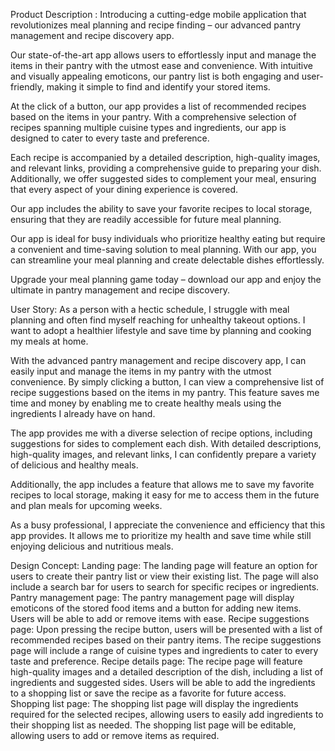 




Product Description :
  Introducing a cutting-edge mobile application that revolutionizes meal planning and recipe finding – our advanced pantry management and recipe discovery    app.

  Our state-of-the-art app allows users to effortlessly input and manage the items in their pantry with the utmost ease and convenience. With intuitive and visually appealing emoticons, our pantry list is both engaging and user-friendly, making it simple to find and identify your stored items.

  At the click of a button, our app provides a list of recommended recipes based on the items in your pantry. With a comprehensive selection of recipes spanning multiple cuisine types and ingredients, our app is designed to cater to every taste and preference.

  Each recipe is accompanied by a detailed description, high-quality images, and relevant links, providing a comprehensive guide to preparing your dish. Additionally, we offer suggested sides to complement your meal, ensuring that every aspect of your dining experience is covered.

  Our app includes the ability to save your favorite recipes to local storage, ensuring that they are readily accessible for future meal planning.

  Our app is ideal for busy individuals who prioritize healthy eating but require a convenient and time-saving solution to meal planning. With our app, you can streamline your meal planning and create delectable dishes effortlessly.

  Upgrade your meal planning game today – download our app and enjoy the ultimate in pantry management and recipe discovery.

  User Story:
  As a person with a hectic schedule, I struggle with meal planning and often find myself reaching for unhealthy takeout options. I want to adopt a healthier lifestyle and save time by planning and cooking my meals at home.

  With the advanced pantry management and recipe discovery app, I can easily input and manage the items in my pantry with the utmost convenience. By simply clicking a button, I can view a comprehensive list of recipe suggestions based on the items in my pantry. This feature saves me time and money by enabling me to create healthy meals using the ingredients I already have on hand.

  The app provides me with a diverse selection of recipe options, including suggestions for sides to complement each dish. With detailed descriptions, high-quality images, and relevant links, I can confidently prepare a variety of delicious and healthy meals.

  Additionally, the app includes a feature that allows me to save my favorite recipes to local storage, making it easy for me to access them in the future and plan meals for upcoming weeks.

  As a busy professional, I appreciate the convenience and efficiency that this app provides. It allows me to prioritize my health and save time while still enjoying delicious and nutritious meals.
  
  Design Concept:
  Landing page: The landing page will feature an option for users to create their pantry list or view their existing list. The page will also include a search bar for users to search for specific recipes or ingredients.
Pantry management page: The pantry management page will display emoticons of the stored food items and a button for adding new items. Users will be able to add or remove items with ease.
Recipe suggestions page: Upon pressing the recipe button, users will be presented with a list of recommended recipes based on their pantry items. The recipe suggestions page will include a range of cuisine types and ingredients to cater to every taste and preference.
Recipe details page: The recipe page will feature high-quality images and a detailed description of the dish, including a list of ingredients and suggested sides. Users will be able to add the ingredients to a shopping list or save the recipe as a favorite for future access.
Shopping list page: The shopping list page will display the ingredients required for the selected recipes, allowing users to easily add ingredients to their shopping list as needed. The shopping list page will be editable, allowing users to add or remove items as required.
